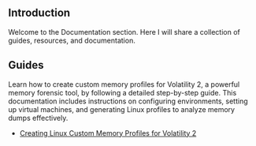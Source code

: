 ## Introduction
Welcome to the Documentation section. Here I will share a collection of guides, resources, and documentation.

## Guides
Learn how to create custom memory profiles for Volatility 2, a powerful memory forensic tool, by following a detailed step-by-step guide. 
This documentation includes instructions on configuring environments, setting up virtual machines, and generating Linux profiles to analyze memory dumps effectively.
- [Creating Linux Custom Memory Profiles for Volatility 2](Creating%20Linux%20Custom%20Memory%20Profiles%20for%20Volatility%202.pdf)
